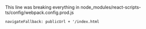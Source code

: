 This line was breaking everything in node_modules/react-scripts-ts/config/webpack.config.prod.js
```
navigateFallback: publicUrl + '/index.html
```
